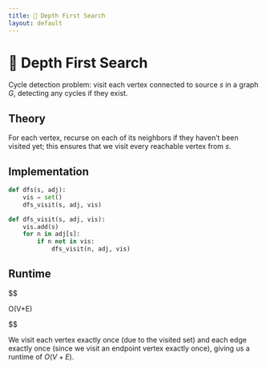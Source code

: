 ```yaml
---
title: 🚃 Depth First Search
layout: default
---
```


# 🚃 Depth First Search

Cycle detection problem: visit each vertex connected to source $s$ in a graph $G$, detecting any cycles if they exist.

## Theory
For each vertex, recurse on each of its neighbors if they haven’t been visited yet; this ensures that we visit every reachable vertex from $s$.

## Implementation
```python
def dfs(s, adj):
	vis = set()
	dfs_visit(s, adj, vis)

def dfs_visit(s, adj, vis):
	vis.add(s)
	for n in adj[s]:
		if n not in vis:
			dfs_visit(n, adj, vis)
```

## Runtime

$$

 O(V+E) 

$$

We visit each vertex exactly once (due to the visited set) and each edge exactly once (since we visit an endpoint vertex exactly once), giving us a runtime of $O(V+E)$.